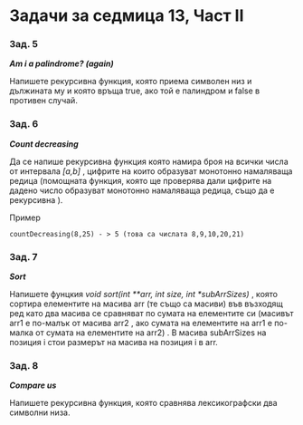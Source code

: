 ﻿# Задачи за седмица 13, Част II

### Зад. 5

**_Am i a palindrome? (again)_**

Напишете рекурсивна функция, която приема символен низ и дължината му и която връща true, ако той е палиндром и false в противен случай.

### Зад. 6

**_Count decreasing_**

Да се напише рекурсивна функция която намира броя на всички числа от интервала _[a,b]_ , цифрите на които образуват монотонно намаляваща редица (помощната функция, която ще проверява дали цифрите на дадено число образуват монотонно намаляваща редица, също да е рекурсивна ).

Пример
    
    countDecreasing(8,25) - > 5 (това са числата 8,9,10,20,21)

### Зад. 7

**_Sort_**

Напишете фунцкия _void sort(int **arr, int size, int *subArrSizes)_ , която сортира елементите на масива arr (те също са масиви) във възходящ ред като два масива се сравняват по сумата на елементите си (масивът arr1 е по-малък от масива arr2 , ако сумата на елементите на arr1 е по-малка от сумата на елементите на arr2) . В масива subArrSizes на позиция i стои размерът на масива на позиция i в arr.

### Зад. 8

**_Compare us_**

Напишете рекурсивна функция, която сравнява лексикографски два символни низа.